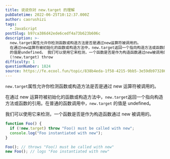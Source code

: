 ```yaml
---
title: 说说你对 new.target 的理解
pubDatetime: 2022-06-25T10:12:37.000Z
author: caorushizi
tags:
  - JavaScript
postSlug: b97ca386d42ede6cedf4a73b623b606c
description: >-
  new.target属性允许你检测函数或构造方法是否是通过new运算符被调用的。
  在通过new运算符被初始化的函数或构造方法中，new.target返回一个指向构造方法或函数的引用。在普通的函数调用中，new.target
  的值是undefined。 我们可以使用它来检测，一个函数是否是作为构造函数通过new被调用的。 function Foo() { if
  (!new.target) throw
difficulty: 1
questionNumber: 1824
source: https://fe.ecool.fun/topic/838b4eda-1f58-4215-9bb5-3e59db973286
---
```


`new.target`属性允许你检测函数或构造方法是否是通过 new 运算符被调用的。

在通过 new 运算符被初始化的函数或构造方法中，`new.target`返回一个指向构造方法或函数的引用。在普通的函数调用中，`new.target` 的值是 undefined。

我们可以使用它来检测，一个函数是否是作为构造函数通过 new 被调用的。

```js
function Foo() {
  if (!new.target) throw "Foo() must be called with new";
  console.log("Foo instantiated with new");
}

Foo(); // throws "Foo() must be called with new"
new Foo(); // logs "Foo instantiated with new"
```
